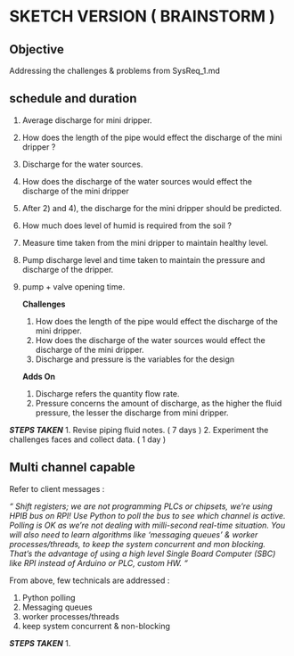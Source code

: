 # SKETCH VERSION ( BRAINSTORM )

## Objective

Addressing the challenges & problems from SysReq_1.md

## schedule and duration

1. Average discharge for mini dripper.
2. How does the length of the pipe would effect the discharge of the mini dripper ?
3. Discharge for the water sources.
4. How does the discharge of the water sources would effect the discharge of the
mini dripper
5. After 2) and 4), the discharge for the mini dripper should be predicted. 
6. How much does level of humid is required from the soil ?
7. Measure time taken from the mini dripper to maintain healthy level.
8. Pump discharge level and time taken to maintain the pressure and discharge of the dripper.
9. pump + valve opening time.

    **Challenges**
    1. How does the length of the pipe would effect the discharge of the mini dripper.
    2. How does the discharge of the water sources would effect the discharge of the mini dripper.
    3. Discharge and pressure is the variables for the design

    **Adds On**
    1. Discharge refers the quantity flow rate. 
    2. Pressure concerns the amount of discharge, as the higher the fluid pressure, the lesser the discharge from mini dripper.

***STEPS TAKEN***
    1. Revise piping fluid notes. ( 7 days )
    2. Experiment the challenges faces and collect data. ( 1 day )

## Multi channel capable

Refer to client messages : 

*“ Shift registers; we are not programming PLCs or chipsets, we’re using HPIB bus on RPI! 
Use Python to poll the bus to see which channel is active. Polling is OK as
we’re not dealing with milli-second real-time situation. You will also need to learn algorithms 
like ‘messaging queues’ & worker processes/threads, to keep the system concurrent and mon blocking.
That’s the advantage of using a high level Single Board Computer (SBC) like RPI instead of Arduino or PLC, custom HW. “*

From above, few technicals are addressed :
1. Python polling
2. Messaging queues
3. worker processes/threads
4. keep system concurrent & non-blocking

***STEPS TAKEN***
    1. 
